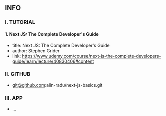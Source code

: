 ## INFO

### I. TUTORIAL

#### 1. Next JS: The Complete Developer's Guide

- title: Next JS: The Complete Developer's Guide
- author: Stephen Grider
- link: https://www.udemy.com/course/next-js-the-complete-developers-guide/learn/lecture/40830406#content

### II. GITHUB

- git@github.com:alin-radu/next-js-basics.git

### III. APP

- ...
